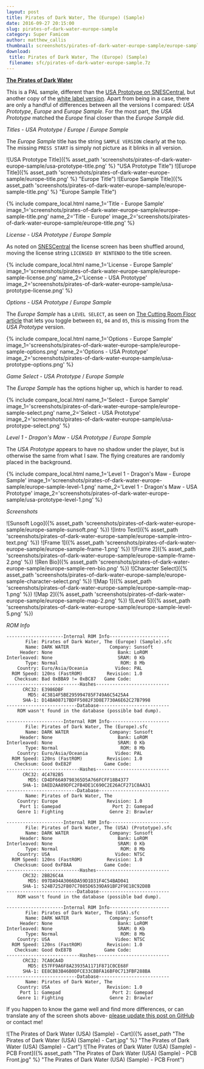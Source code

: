 ```yaml
---
layout: post
title: Pirates of Dark Water, The (Europe) (Sample)
date: 2016-09-27 20:15:00
slug: pirates-of-dark-water-europe-sample
category: Super Famicom
author: matthew_callis
thumbnail: screenshots/pirates-of-dark-water-europe-sample/europe-sample-title.png
download:
 title: Pirates of Dark Water, The (Europe) (Sample)
 filename: sfc/pirates-of-dark-water-europe-sample.7z
---
```


__[The Pirates of Dark Water](https://superfamicom.org/info/the-pirates-of-dark-water)__

This is a PAL sample, different than the [USA Prototype on SNESCentral](http://www.snescentral.com/review.php?id=0549&num=0&fancy=yes&article=proto), but another copy of the [white label version](http://www.snescentral.com/review.php?id=0549&num=1&fancy=yes&article=proto). Apart from being in a case, there are only a handful of differences between all the versions I compared: *USA Prototype*, *Europe* and *Europe Sample*. For the most part, the *USA Prototype* matched the *Europe* final closer than the *Europe Sample* did.

_Titles - USA Prototype_  / _Europe_  / _Europe Sample_

The *Europe Sample*  title has the string `SAMPLE VERSION` clearly at the top. The missing `PRESS START` is simply not picture as it blinks in all version.

![USA Prototype Title]({% asset_path 'screenshots/pirates-of-dark-water-europe-sample/usa-prototype-title.png' %} "USA Prototype Title")
![Europe Title]({% asset_path 'screenshots/pirates-of-dark-water-europe-sample/europe-title.png' %} "Europe Title")
![Europe Sample Title]({% asset_path 'screenshots/pirates-of-dark-water-europe-sample/europe-sample-title.png' %} "Europe Sample Title")

{% include compare_local.html
    name_1='Title - Europe Sample'
    image_1='screenshots/pirates-of-dark-water-europe-sample/europe-sample-title.png'
    name_2='Title - Europe'
    image_2='screenshots/pirates-of-dark-water-europe-sample/europe-title.png'
%}

_License - USA Prototype_  / _Europe Sample_

As noted on [SNESCentral](http://www.snescentral.com/review.php?id=0549&num=0&fancy=yes&article=proto) the license screen has been shuffled around, moving the license string `LICENSED BY NINTENDO` to the title screen.

{% include compare_local.html
    name_1='License - Europe Sample'
    image_1='screenshots/pirates-of-dark-water-europe-sample/europe-sample-license.png'
    name_2='License - USA Prototype'
    image_2='screenshots/pirates-of-dark-water-europe-sample/usa-prototype-license.png'
%}

_Options - USA Prototype_  / _Europe Sample_

The *Europe Sample* has a `LEVEL SELECT`, as seen on [The Cutting Room Floor article](https://tcrf.net/The_Pirates_of_Dark_Water_(SNES)) that lets you toggle between `01`, `04` and `05`, this is missing from the *USA Prototype* version.

{% include compare_local.html
    name_1='Options - Europe Sample'
    image_1='screenshots/pirates-of-dark-water-europe-sample/europe-sample-options.png'
    name_2='Options - USA Prototype'
    image_2='screenshots/pirates-of-dark-water-europe-sample/usa-prototype-options.png'
%}

_Game Select - USA Prototype_  / _Europe Sample_

The *Europe Sample* has the options higher up, which is harder to read.

{% include compare_local.html
    name_1='Select - Europe Sample'
    image_1='screenshots/pirates-of-dark-water-europe-sample/europe-sample-select.png'
    name_2='Select - USA Prototype'
    image_2='screenshots/pirates-of-dark-water-europe-sample/usa-prototype-select.png'
%}

_Level 1 - Dragon's Maw - USA Prototype_  / _Europe Sample_

The *USA Prototype* appears to have no shadow under the player, but is otherwise the same from what I saw. The flying creatures are randomly placed in the background.

{% include compare_local.html
    name_1='Level 1 - Dragon\'s Maw - Europe Sample'
    image_1='screenshots/pirates-of-dark-water-europe-sample/europe-sample-level-1.png'
    name_2='Level 1 - Dragon\'s Maw - USA Prototype'
    image_2='screenshots/pirates-of-dark-water-europe-sample/usa-prototype-level-1.png'
%}

_Screenshots_

![Sunsoft Logo]({% asset_path 'screenshots/pirates-of-dark-water-europe-sample/europe-sample-sunsoft.png' %})
![Intro Text]({% asset_path 'screenshots/pirates-of-dark-water-europe-sample/europe-sample-intro-text.png' %})
![Frame 1]({% asset_path 'screenshots/pirates-of-dark-water-europe-sample/europe-sample-frame-1.png' %})
![Frame 2]({% asset_path 'screenshots/pirates-of-dark-water-europe-sample/europe-sample-frame-2.png' %})
![Ren Bio]({% asset_path 'screenshots/pirates-of-dark-water-europe-sample/europe-sample-ren-bio.png' %})
![Character Select]({% asset_path 'screenshots/pirates-of-dark-water-europe-sample/europe-sample-character-select.png' %})
![Map 1]({% asset_path 'screenshots/pirates-of-dark-water-europe-sample/europe-sample-map-1.png' %})
![Map 2]({% asset_path 'screenshots/pirates-of-dark-water-europe-sample/europe-sample-map-2.png' %})
![Level 5]({% asset_path 'screenshots/pirates-of-dark-water-europe-sample/europe-sample-level-5.png' %})

_ROM Info_

```
---------------------Internal ROM Info----------------------
       File: Pirates of Dark Water, The (Europe) (Sample).sfc
       Name: DARK WATER               Company: Sunsoft
     Header: None                        Bank: LoROM
Interleaved: None                        SRAM: 0 Kb
       Type: Normal                       ROM: 8 Mb
    Country: Euro/Asia/Oceania          Video: PAL
  ROM Speed: 120ns (FastROM)         Revision: 1.0
   Checksum: Bad 0xBBA9 != 0xBC87   Game Code:
---------------------------Hashes---------------------------
      CRC32: E3986DBF
        MD5: 4C3814F5BE295994785F749A6C5425A4
      SHA-1: D14BA08717BDFF5082F3D8E7730A6E62C27B7998
--------------------------Database--------------------------
    ROM wasn't found in the database (possible bad dump).

---------------------Internal ROM Info----------------------
       File: Pirates of Dark Water, The (Europe).sfc
       Name: DARK WATER               Company: Sunsoft
     Header: None                        Bank: LoROM
Interleaved: None                        SRAM: 0 Kb
       Type: Normal                       ROM: 8 Mb
    Country: Euro/Asia/Oceania          Video: PAL
  ROM Speed: 120ns (FastROM)         Revision: 1.0
   Checksum: Good 0xE82F            Game Code:
---------------------------Hashes---------------------------
      CRC32: 4C4782B5
        MD5: CD4DF66A9798365D5A766FCFF18B4377
      SHA-1: DAED2AA89DFC2FB4DE1C690C2E26ACF271C0AA31
--------------------------Database--------------------------
       Name: Pirates of Dark Water, The
    Country: Europe                  Revision: 1.0
     Port 1: Gamepad                   Port 2: Gamepad
    Genre 1: Fighting                 Genre 2: Brawler

---------------------Internal ROM Info----------------------
       File: Pirates of Dark Water, The (USA) (Prototype).sfc
       Name: DARK WATER               Company: Sunsoft
     Header: None                        Bank: LoROM
Interleaved: None                        SRAM: 0 Kb
       Type: Normal                       ROM: 8 Mb
    Country: USA                        Video: NTSC
  ROM Speed: 120ns (FastROM)         Revision: 1.0
   Checksum: Good 0xF8AA            Game Code:
---------------------------Hashes---------------------------
      CRC32: 2BB26C4A
        MD5: 097DA94A3066DA59D1D31F4C54BAD041
      SHA-1: 524B7252FB07C7085D6539DA91BF2F9E18C92D8B
--------------------------Database--------------------------
    ROM wasn't found in the database (possible bad dump).

---------------------Internal ROM Info----------------------
       File: Pirates of Dark Water, The (USA).sfc
       Name: DARK WATER               Company: Sunsoft
     Header: None                        Bank: LoROM
Interleaved: None                        SRAM: 0 Kb
       Type: Normal                       ROM: 8 Mb
    Country: USA                        Video: NTSC
  ROM Speed: 120ns (FastROM)         Revision: 1.0
   Checksum: Good 0xE87B            Game Code:
---------------------------Hashes---------------------------
      CRC32: 7CA0CA4D
        MD5: E57FF9A6F8A23935A1171F871C0CE68F
      SHA-1: EE8CB83B46B0DFCE33CBBFA16BF0C713FBF288BA
--------------------------Database--------------------------
       Name: Pirates of Dark Water, The
    Country: USA                     Revision: 1.0
     Port 1: Gamepad                   Port 2: Gamepad
    Genre 1: Fighting                 Genre 2: Brawler
```

If you happen to know the game well and find more differences, or can translate any of the screen shots above- [please update this post on GitHub](https://github.com/MatthewCallis/eludevisibility.org) or contact me!

![The Pirates of Dark Water (USA) (Sample) - Cart]({% asset_path "The Pirates of Dark Water (USA) (Sample) - Cart.jpg" %} "The Pirates of Dark Water (USA) (Sample) - Cart")
![The Pirates of Dark Water (USA) (Sample) - PCB Front]({% asset_path "The Pirates of Dark Water (USA) (Sample) - PCB Front.jpg" %} "The Pirates of Dark Water (USA) (Sample) - PCB Front")
